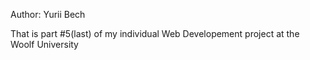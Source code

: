 Author: Yurii Bech

That is part #5(last) of my individual Web Developement project at the Woolf
University
